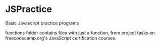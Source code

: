 # JSPractice
Basic Javascript practice programs

functions folder contains files with just a function, from project tasks on freecodecamp.org's JavaScript certification courses.
